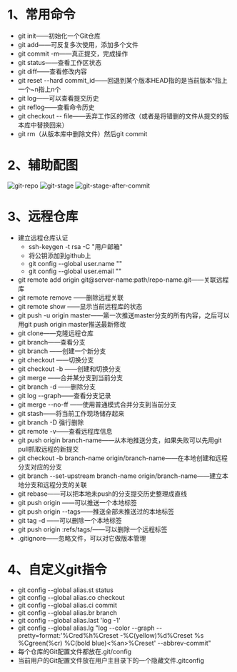 # 1、常用命令

* git init——初始化一个Git仓库
* git add——可反复多次使用，添加多个文件
* git commit -m——真正提交，完成操作
* git status——查看工作区状态
* git diff——查看修改内容
* git reset --hard commit_id——回退到某个版本HEAD指的是当前版本^指上一个~n指上n个
* git log——可以查看提交历史
* git reflog——查看命令历史
* git checkout -- file——丢弃工作区的修改（或者是将错删的文件从提交的版本库中替换回来）
* git rm（从版本库中删除文件）然后git commit

# 2、辅助配图

![git-repo](http://cdn.pidaye.top/git-repo.jpg)
![git-stage](http://cdn.pidaye.top/git-stage.jpg)
![git-stage-after-commit](http://cdn.pidaye.top/git-stage-after-commit.jpg)

# 3、远程仓库

* 建立远程仓库认证
	* ssh-keygen -t rsa -C "用户邮箱"
	* 将公钥添加到github上
	* git config --global user.name ""
	* git config --global user.email ""
* git remote add origin git@server-name:path/repo-name.git——关联远程库
* git remote remove <name>——删除远程关联
* git remote show <name>——显示当前远程库的状态
* git push -u origin master——第一次推送master分支的所有内容，之后可以用git push origin master推送最新修改
* git clone——克隆远程仓库
* git branch——查看分支
* git branch <name>——创建一个新分支
* git checkout <name>——切换分支
* git checkout -b <name>——创建和切换分支
* git merge <name>——合并某分支到当前分支
* git branch -d <name>——删除分支
* git log --graph——查看分支记录
* git merge --no-ff <name>——使用普通模式合并分支到当前分支
* git stash——将当前工作现场储存起来
* git branch -D <name>强行删除
* git remote -v——查看远程库信息
* git push origin branch-name——从本地推送分支，如果失败可以先用git pull抓取远程的新提交
* git checkout -b branch-name origin/branch-name——在本地创建和远程分支对应的分支
* git branch --set-upstream branch-name origin/branch-name——建立本地分支和远程分支的关联
* git rebase——可以把本地未push的分支提交历史整理成直线
* git push origin <tagname>——可以推送一个本地标签
* git push origin --tags——推送全部未推送过的本地标签
* git tag -d <tagname>——可以删除一个本地标签
* git push origin :refs/tags/<tagname>——可以删除一个远程标签
* .gitignore——忽略文件，可以对它做版本管理

# 4、自定义git指令

* git config --global alias.st status
* git config --global alias.co checkout
* git config --global alias.ci commit
* git config --global alias.br branch
* git config --global alias.last 'log -1'
* git config --global alias.lg "log --color --graph --pretty=format:'%Cred%h%Creset -%C(yellow)%d%Creset %s %Cgreen(%cr) %C(bold blue)<%an>%Creset' --abbrev-commit"
* 每个仓库的Git配置文件都放在.git/config
* 当前用户的Git配置文件放在用户主目录下的一个隐藏文件.gitconfig
